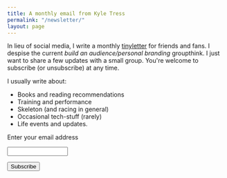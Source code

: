 ```yaml
---
title: A monthly email from Kyle Tress
permalink: "/newsletter/"
layout: page
---
```


In lieu of social media, I write a monthly [tinyletter](https://www.tinyletter.com) for friends and fans. I despise the current *build an audience/personal branding* groupthink. I just want to share a few updates with a small group. You're welcome to subscribe (or unsubscribe) at any time.

I usually write about:

- Books and reading recommendations
- Training and performance
- Skeleton (and racing in general)
- Occasional tech-stuff (rarely)
- Life events and updates.

<form action="https://tinyletter.com/kyletress" method="post" target="popupwindow" onsubmit="window.open('https://tinyletter.com/kyletress', 'popupwindow', 'scrollbars=yes,width=800,height=600');return true"><p><label for="tlemail">Enter your email address</label></p><p><input type="text" style="width:140px" name="email" id="tlemail" /></p><input type="hidden" value="1" name="embed"/><input type="submit" value="Subscribe" /></form>
         
